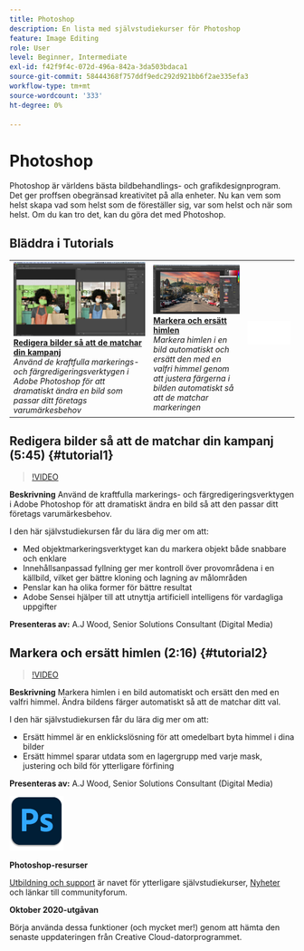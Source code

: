 ```yaml
---
title: Photoshop
description: En lista med självstudiekurser för Photoshop
feature: Image Editing
role: User
level: Beginner, Intermediate
exl-id: f42f9f4c-072d-496a-842a-3da503bdaca1
source-git-commit: 58444368f757ddf9edc292d921bb6f2ae335efa3
workflow-type: tm+mt
source-wordcount: '333'
ht-degree: 0%

---
```


# Photoshop

Photoshop är världens bästa bildbehandlings- och grafikdesignprogram. Det ger proffsen obegränsad kreativitet på alla enheter. Nu kan vem som helst skapa vad som helst som de föreställer sig, var som helst och när som helst. Om du kan tro det, kan du göra det med Photoshop.

## Bläddra i Tutorials

<table style="table-layout:fixed">
<tr>
 <td>
   <a href="photoshop.md#tutorial1">
      <img alt="Redigera bilder så att de matchar din kampanj" src="../assets/PS_ObjectSelect_ContentAware_wood.jpg" />
   </a>
    <div>
   <a href="photoshop.md#tutorial1"><strong>Redigera bilder så att de matchar din kampanj</strong></a>
    </div>
    <em>Använd de kraftfulla markerings- och färgredigeringsverktygen i Adobe Photoshop för att dramatiskt ändra en bild som passar ditt företags varumärkesbehov</em>
    <br>
  </td>
  <td>
    <a href="photoshop.md#tutorial2">
        <img alt="Markera och ersätta himlen" src="../assets/PS_Sky_Replace_wood.jpg" />
    </a>
    <div>
    <a href="photoshop.md#tutorial2"><strong>Markera och ersätt himlen</strong></a>
    </div>
    <em>Markera himlen i en bild automatiskt och ersätt den med en valfri himmel genom att justera färgerna i bilden automatiskt så att de matchar markeringen</em>
    <br>
  </td>
  <td>
    <img alt="Avgränsare" src="../assets/Whitespacer.png" />
    <div>
    <br>
  </td>
</tr>
</table>

## Redigera bilder så att de matchar din kampanj (5:45) {#tutorial1}

>[!VIDEO](https://video.tv.adobe.com/v/326950?hidetitle=true)

**Beskrivning**
Använd de kraftfulla markerings- och färgredigeringsverktygen i Adobe Photoshop för att dramatiskt ändra en bild så att den passar ditt företags varumärkesbehov.

I den här självstudiekursen får du lära dig mer om att:
* Med objektmarkeringsverktyget kan du markera objekt både snabbare och enklare
* Innehållsanpassad fyllning ger mer kontroll över provområdena i en källbild, vilket ger bättre kloning och lagning av målområden
* Penslar kan ha olika former för bättre resultat
* Adobe Sensei hjälper till att utnyttja artificiell intelligens för vardagliga uppgifter

**Presenteras av:**
A.J Wood, Senior Solutions Consultant (Digital Media)

## Markera och ersätt himlen (2:16) {#tutorial2}

>[!VIDEO](https://video.tv.adobe.com/v/326953?hidetitle=true)

**Beskrivning**
Markera himlen i en bild automatiskt och ersätt den med en valfri himmel. Ändra bildens färger automatiskt så att de matchar ditt val.

I den här självstudiekursen får du lära dig mer om att:
* Ersätt himmel är en enklickslösning för att omedelbart byta himmel i dina bilder
* Ersätt himmel sparar utdata som en lagergrupp med varje mask, justering och bild för ytterligare förfining


**Presenteras av:**
A.J Wood, Senior Solutions Consultant (Digital Media)

![Photoshop-logotyp](../assets/ps_appicon_96.png)

**Photoshop-resurser**

[Utbildning och support](https://helpx.adobe.com/support/photoshop.html) är navet för ytterligare självstudiekurser, [Nyheter](https://helpx.adobe.com/photoshop/using/whats-new.html) och länkar till communityforum.

**Oktober 2020-utgåvan**

Börja använda dessa funktioner (och mycket mer!) genom att hämta den senaste uppdateringen från Creative Cloud-datorprogrammet.
